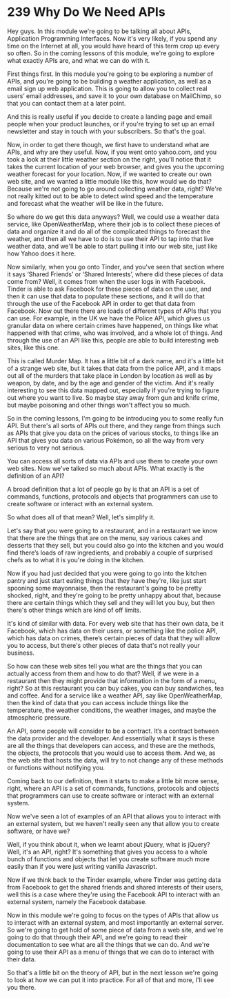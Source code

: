# 239 Why Do We Need APIs

Hey guys. In this module we're going to be talking all about APIs, Application Programming Interfaces.  Now it's very likely, if you spend any time on the Internet at all, you would have heard of this term crop up every so often.  So in the coming lessons of this module, we're going to explore what exactly APIs are, and what we can do with it.

First things first. In this module you're going to be exploring a number of APIs, and you're going to be building a weather application, as well as a email sign up web application.  This is going to allow you to collect real users’ email addresses, and save it to your own database on MailChimp, so that you can contact them at a later point.

And this is really useful if you decide to create a landing page and email people when your product launches, or if you're trying to set up an email newsletter and stay in touch with your subscribers.  So that's the goal.

Now, in order to get there though, we first have to understand what are APIs, and why are they useful.  Now, if you went onto yahoo.com, and you took a look at their little weather section on the right, you'll notice that it takes the current location of your web browser, and gives you the upcoming weather forecast for your location.  Now, if we wanted to create our own web site, and we wanted a little module like this, how would we do that?  Because we're not going to go around collecting weather data, right?  We're not really kitted out to be able to detect wind speed and the temperature and forecast what the weather will be like in the future.

So where do we get this data anyways?  Well, we could use a weather data service, like OpenWeatherMap, where their job is to collect these pieces of data and organize it and do all of the complicated things to forecast the weather, and then all we have to do is to use their API to tap into that live weather data, and we'll be able to start pulling it into our web site, just like how Yahoo does it here.

Now similarly, when you go onto Tinder, and you've seen that section where it says ‘Shared Friends’ or ‘Shared Interests’, where did these pieces of data come from?  Well, it comes from when the user logs in with Facebook.  Tinder is able to ask Facebook for these pieces of data on the user, and then it can use that data to populate these sections, and it will do that through the use of the Facebook API in order to get that data from Facebook.  Now out there there are loads of different types of APIs that you can use.  For example, in the UK we have the Police API, which gives us granular data on where certain crimes have happened, on things like what happened with that crime, who was involved, and a whole lot of things.  And through the use of an API like this, people are able to build interesting web sites, like this one.

This is called Murder Map.  It has a little bit of a dark name, and it's a little bit of a strange web site, but it takes that data from the police API, and it maps out all of the murders that take place in London by location as well as by weapon, by date, and by the age and gender of the victim.  And it's really interesting to see this data mapped out, especially if you're trying to figure out where you want to live.  So maybe stay away from gun and knife crime, but maybe poisoning and other things won't affect you so much.

So in the coming lessons, I'm going to be introducing you to some really fun API.  But there's all sorts of APIs out there, and they range from things such as APIs that give you data on the prices of various stocks, to things like an API that gives you data on various Pokémon, so all the way from very serious to very not serious.

You can access all sorts of data via APIs and use them to create your own web sites.  Now we've talked so much about APIs.  What exactly is the definition of an API?

A broad definition that a lot of people go by is that an API is a set of commands, functions, protocols and objects that programmers can use to create software or interact with an external system.

So what does all of that mean?  Well, let's simplify it.

Let's say that you were going to a restaurant, and in a restaurant we know that there are the things that are on the menu, say various cakes and desserts that they sell, but you could also go into the kitchen and you would find there’s loads of raw ingredients, and probably a couple of surprised chefs as to what it is you're doing in the kitchen.

Now if you had just decided that you were going to go into the kitchen pantry and just start eating things that they have they're, like just start spooning some mayonnaise, then the restaurant's going to be pretty shocked, right, and they're going to be pretty unhappy about that, because there are certain things which they sell and they will let you buy, but then there's other things which are kind of off limits.

It's kind of similar with data. For every web site that has their own data, be it Facebook, which has data on their users, or something like the police API, which has data on crimes, there’s certain pieces of data that they will allow you to access, but there's other pieces of data that's not really your business.

So how can these web sites tell you what are the things that you can actually access from them and how to do that?  Well, if we were in a restaurant then they might provide that information in the form of a menu, right?  So at this restaurant you can buy cakes, you can buy sandwiches, tea and coffee. And for a service like a weather API, say like OpenWeatherMap, then the kind of data that you can access include things like
the temperature, the weather conditions, the weather images, and maybe the atmospheric pressure.

An API, some people will consider to be a contract. It’s a contract between the data provider and the developer.  And essentially what it says is these are all the things that developers can access, and these are the methods, the objects, the protocols that you would use to access them.  And we, as the web site that hosts the data, will try to not change any of these methods or functions without notifying you.

Coming back to our definition, then it starts to make a little bit more sense, right, where an API is a set of commands, functions, protocols and objects that programmers can use to create software or interact with an external system.

Now we've seen a lot of examples of an API that allows you to interact with an external system, but we haven't really seen any that allow you to create software, or have we?

Well, if you think about it, when we learnt about jQuery, what is jQuery? Well, it's an API, right?  It's something that gives you access to a whole bunch of functions and objects that let you create software much more easily than if you were just writing vanilla Javascript.

Now if we think back to the Tinder example, where Tinder was getting data from Facebook to get the shared friends and shared interests of their users, well this is a case where they're using the Facebook API to interact with an external system, namely the Facebook database.

Now in this module we're going to focus on the types of APIs that allow us to interact with an external system, and most importantly an external server.  So we're going to get hold of some piece of data from a web site, and we're going to do that through their API, and we're going to read their documentation to see what are all the things that we can do.  And we're going to use their API as a menu of things that we can do to interact with their data.

So that's a little bit on the theory of API, but in the next lesson we're going to look at how we can put it into practice. For all of that and more, I'll see you there.
